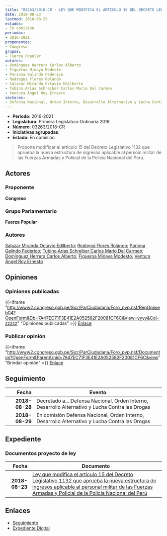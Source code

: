 ```yaml
---
title: "03263/2018-CR - LEY QUE MODIFICA EL ARTÍCULO 15 DEL DECRETO LEGISLATIVO 1132 QUE APRUEBA LA NUEVA ESTRUCTURA DE INGRESOS APLICABLE AL PERSONAL MILITAR DE LAS FUERZAS ARMADAS Y POLICIAL DE LA POLICÍA NACIONAL DEL PERÚ"
date: 2018-08-23
lastmod: 2018-08-29
estados:
- En comisión
periodos:
- 2016-2021
proponentes:
- Congreso
grupos:
- Fuerza Popular
autores:
- Domínguez Herrera Carlos Alberto
- Figueroa Minaya Modesto
- Pariona Galindo Federico
- Reátegui Flores Rolando
- Salazar Miranda Octavio Edilberto
- Tubino Arias Schreiber Carlos Mario Del Carmen
- Ventura Ángel Roy Ernesto
sectores:
- Defensa Nacional, Orden Interno, Desarrollo Alternativo y Lucha Contra las Drogas
---
```

- **Periodo**: 2016-2021
- **Legislatura**: Primera Legislatura Ordinaria 2018
- **Número**: 03263/2018-CR
- **Iniciativas agrupadas**: 
- **Estado**: En comisión

> Propone modificar el artículo 15 del Decreto Legislativo 1132 que aprueba la nueva estructura de ingresos aplicable al persoal militar de las Fuerzas Armadas y Policial de la Policía Nacional del Perú.


## Actores

### Proponente

**Congreso**

### Grupo Parlamentario

**Fuerza Popular**

### Autores

[Salazar Miranda Octavio Edilberto](mailto:mailto:osalazar@congreso.gob.pe); [Reátegui Flores Rolando](mailto:mailto:rreategui@congreso.gob.pe); [Pariona Galindo Federico](mailto:mailto:fpariona@congreso.gob.pe); [Tubino Arias Schreiber Carlos Mario Del Carmen](mailto:mailto:ctubino@congreso.gob.pe); [Domínguez Herrera Carlos Alberto](mailto:mailto:cdominguez@congreso.gob.pe); [Figueroa Minaya Modesto](mailto:mailto:mfigueroam@congreso.gob.pe); [Ventura Ángel Roy Ernesto](mailto:mailto:rventura@congreso.gob.pe)

## Opiniones

### Opiniones publicadas

{{<iframe "http://www2.congreso.gob.pe/Sicr/ParCiudadana/Foro_pvp.nsf/RepOpiweb04?OpenForm&Db=7A47EC71F3E41E2A052582F20081CF6C&View=yyyy&Col=zzzzz" "Opiniones publicadas" >}}
[Enlace](http://www2.congreso.gob.pe/Sicr/ParCiudadana/Foro_pvp.nsf/RepOpiweb04?OpenForm&Db=7A47EC71F3E41E2A052582F20081CF6C&View=yyyy&Col=zzzzz)

### Publicar opinión

{{<iframe "http://www2.congreso.gob.pe/Sicr/ParCiudadana/Foro_pvp.nsf/Documentos?OpenForm&ParentUnid=7A47EC71F3E41E2A052582F20081CF6C&view" "Brindar opinión" >}}
[Enlace](http://www2.congreso.gob.pe/Sicr/ParCiudadana/Foro_pvp.nsf/Documentos?OpenForm&ParentUnid=7A47EC71F3E41E2A052582F20081CF6C&view)


## Seguimiento

| Fecha | Evento |
|------:|--------|
| **2018-08-28** | Decretado a... Defensa Nacional, Orden Interno, Desarrollo Alternativo y Lucha Contra las Drogas |
| **2018-08-29** | En comisión Defensa Nacional, Orden Interno, Desarrollo Alternativo y Lucha Contra las Drogas |

## Expediente

### Documentos proyecto de ley

| Fecha | Documento |
|------:|-----------|
| **2018-08-23** | [Ley que modifica el artículo 15 del Decreto Legislativo 1132 que aprueba la nueva estructura de ingresos aplicable al personal militar de las Fuerzas Armadas y Policial de la Policía Nacional del Perú](http://www.leyes.congreso.gob.pe/Documentos/2016_2021/Proyectos_de_Ley_y_de_Resoluciones_Legislativas/PL0326320180823.pdf) |

## Enlaces

- [Seguimiento](http://www2.congreso.gob.pe/Sicr/TraDocEstProc/CLProLey2016.nsf/f7fff46988ca05b1052578e100829cc7/d026bbc274c528bf052582f3000225d2?OpenDocument)
- [Expediente Digital](http://www2.congreso.gob.pe/Sicr/TraDocEstProc/Expvirt_2011.nsf/visbusqptramdoc1621/03263?opendocument)

